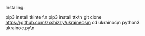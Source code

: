 Instaling:

pip3 install tkinter\n
pip3 install ttk\n
git clone https://github.com/zxshizzy/ukraineos\n
cd ukrainoc\n
python3 ukrainoc.py\n
